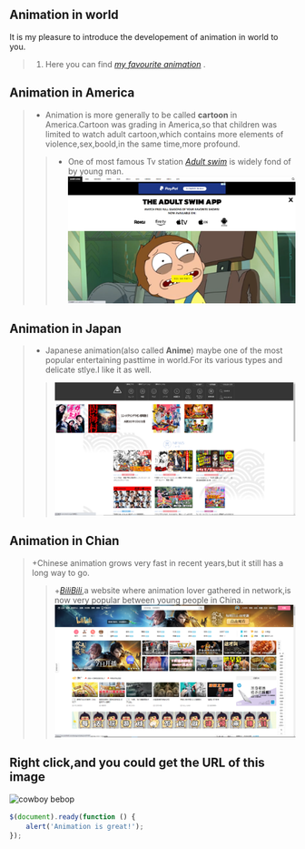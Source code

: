
## Animation in world
It is my pleasure to introduce the developement of animation in world to you.  
> 1. Here you can find _[my favourite animation](https://github.com/Opluto/Eng_homework/blob/main/My%20favourtie%20Animation)_ .
## Animation in America
> + Animation is more generally to be called __cartoon__ in America.Cartoon was grading in America,so that children was limited to watch adult cartoon,which contains more elements of violence,sex,boold,in the same time,more profound. 
> > + One of most famous Tv station _[Adult swim](https://www.adultswim.com/)_ is widely fond of by young man.  
> > _![adult swim](picture/123.png)_
## Animation in Japan
> + Japanese animation(also called __Anime__) maybe one of the most popular entertaining pasttime in world.For its various types and delicate stlye.I like it as well.
> > _![Tokoyo Tv station](picture/456.png)_
## Animation in Chian
> +Chinese animation grows very fast in recent years,but it still has a long way to go.
> > +_[BiliBili](https::/www.bilibili.com)_,a website where animation lover gathered in network,is now very popular between young people in China.
> > ![BiliBili](picture/789.png)

## Right click,and you could get the URL of this image 
![cowboy bebop](http://wallpaperswide.com/download/rick_and_morty-wallpaper-1920x1200.jpg)
```javascript
$(document).ready(function () {
    alert('Animation is great!');
});
```
